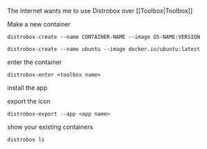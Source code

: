 
The internet wants me to use Distrobox over [[Toolbox|Toolbox]]


Make a new container

```
distrobox-create --name CONTAINER-NAME --image OS-NAME:VERSION

distrobox-create --name ubuntu --image docker.io/ubuntu:latest

```


enter the container
```shell
distrobox-enter <toolbox name>
```

install the app

export the icon
```shell
distrobox-export --app <app name>
```

show your existing containers
```
distrobox ls 
```